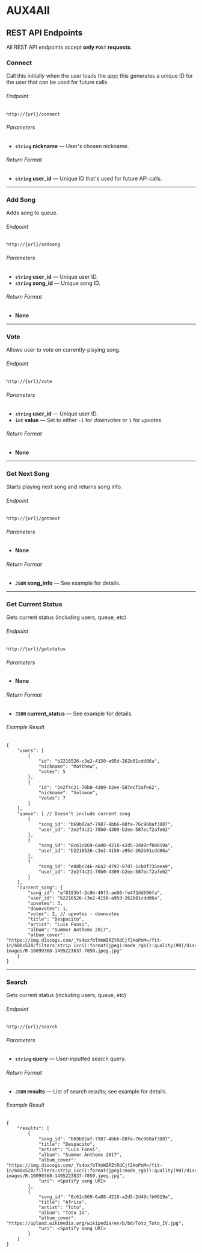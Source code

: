 # AUX4All


## REST API Endpoints
All REST API endpoints accept **only <code>POST</code> requests**.


### Connect
Call this initially when the user loads the app; this generates a unique ID for the user that can be used for future calls.
###### Endpoint
```
http://{url}/connect
```
###### Parameters
- **<code>string</code> nickname** — User's chosen nickname.
###### Return Format
- **<code>string</code> user_id** — Unique ID that's used for future API calls.

---

### Add Song
Adds song to queue.
###### Endpoint
```
http://{url}/addsong
```
###### Parameters
- **<code>string</code> user_id** — Unique user ID.
- **<code>string</code> song_id** — Unique song ID.
###### Return Format
- **None**

---

### Vote
Allows user to vote on currently-playing song.
###### Endpoint
```
http://{url}/vote
```
###### Parameters
- **<code>string</code> user_id** — Unique user ID.
- **<code>int</code> value** — Set to either <code>-1</code> for _downvotes_ or <code>1</code> for _upvotes_.
###### Return Format
- **None**

---

### Get Next Song
Starts playing next song and returns song info.
###### Endpoint
```
http://{url}/getnext
```
###### Parameters
- **None**
###### Return Format
- **<code>JSON</code> song_info** — See example for details.

---

### Get Current Status
Gets current status (including users, queue, etc)
###### Endpoint
```
http://{url}/getstatus
```
###### Parameters
- **None**
###### Return Format
- **<code>JSON</code> current_status** — See example for details.
###### Example Result
```
{
    "users": [
        {
            "id": "b2216526-c3e2-4150-a95d-262b01cdd06a",
            "nickname": "Matthew",
            "votes": 5
        },
        {
            "id": "2e2f4c21-70b0-4309-b2ee-587ecf2afe62",
            "nickname": "Solomon",
            "votes": 7
        }
    ],
    "queue": [ // Doesn't include current song
        {
            "song_id": "b69b02af-7987-4bb6-88fa-76c960af3887",
            "user_id": "2e2f4c21-70b0-4309-b2ee-587ecf2afe62"
        },
        {
            "song_id": "8c61c869-6a88-4218-a2d5-2d49cfb0819a",
            "user_id": "b2216526-c3e2-4150-a95d-262b01cdd06a"
        },
        {
            "song_id": "e08bc246-a6a2-4797-87d7-1cb0f735aea9",
            "user_id": "2e2f4c21-70b0-4309-b2ee-587ecf2afe62"
        }
    ],
    "current_song": {
        "song_id": "ef8193bf-2c0b-40f3-ae60-fe472dd696fa",
        "user_id": "b2216526-c3e2-4150-a95d-262b01cdd06a",
        "upvotes": 3,
        "downvotes": 1,
        "votes": 2, // upvotes - downvotes
        "title": "Despacito",
        "artist": "Luis Fonsi",
        "album": "Summer Anthems 2017",
        "album_cover": "https://img.discogs.com/_Ys4oxfbTXmWIRZtRdCjf2HoPnM=/fit-in/600x520/filters:strip_icc():format(jpeg):mode_rgb():quality(90)/discogs-images/R-10099368-1495223837-7850.jpeg.jpg"
    }
}
```

---

### Search
Gets current status (including users, queue, etc)
###### Endpoint
```
http://{url}/search
```
###### Parameters
- **<code>string</code> query** — User-inputted search query.
###### Return Format
- **<code>JSON</code> results** — List of search results; see example for details.
###### Example Result
```
{
    "results": [
        {
            "song_id": "b69b02af-7987-4bb6-88fa-76c960af3887",
            "title": "Despacito",
            "artist": "Luis Fonsi",
            "album": "Summer Anthems 2017",
            "album_cover": "https://img.discogs.com/_Ys4oxfbTXmWIRZtRdCjf2HoPnM=/fit-in/600x520/filters:strip_icc():format(jpeg):mode_rgb():quality(90)/discogs-images/R-10099368-1495223837-7850.jpeg.jpg",
            "uri": <Spotify song URI>
        },
        {
            "song_id": "8c61c869-6a88-4218-a2d5-2d49cfb0819a",
            "title": "Africa",
            "artist": "Toto",
            "album": "Toto IV",
            "album_cover": "https://upload.wikimedia.org/wikipedia/en/b/bd/Toto_Toto_IV.jpg",
            "uri": <Spotify song URI>
        }
    ]
}
```